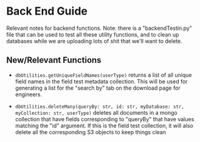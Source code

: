 # Back End Guide

Relevant notes for backend functions. Note: there is a "backendTestin.py" file that can be used to test all these utility functions, and to clean up databases while we are uploading lots of shit that we'll want to delete.

## New/Relevant Functions

- `dbUtilities.getUniqueFieldNames(userType)` returns a list of all unique field names in the field test metadata collection. This will be used for generating a list for the "search by" tab on the download page for engineers.

- `dbUtilities.deleteMany(queryBy: str, id: str, myDatabase: str, myCollection: str, userType)` deletes all documents in a mongo collection that have fields corresponding to "queryBy" that have values matching the "id" argument. If this is the field test collection, it will also delete all the corresponding S3 objects to keep things clean